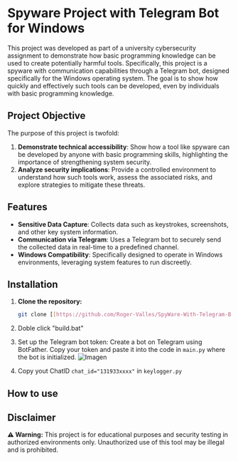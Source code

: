# Spyware Project with Telegram Bot for Windows  

This project was developed as part of a university cybersecurity assignment to demonstrate how basic programming knowledge can be used to create potentially harmful tools. Specifically, this project is a spyware with communication capabilities through a Telegram bot, designed specifically for the Windows operating system. The goal is to show how quickly and effectively such tools can be developed, even by individuals with basic programming knowledge.

## Project Objective  

The purpose of this project is twofold:  
1. **Demonstrate technical accessibility**: Show how a tool like spyware can be developed by anyone with basic programming skills, highlighting the importance of strengthening system security.  
2. **Analyze security implications**: Provide a controlled environment to understand how such tools work, assess the associated risks, and explore strategies to mitigate these threats.  

## Features  

- **Sensitive Data Capture**: Collects data such as keystrokes, screenshots, and other key system information.  
- **Communication via Telegram**: Uses a Telegram bot to securely send the collected data in real-time to a predefined channel.  
- **Windows Compatibility**: Specifically designed to operate in Windows environments, leveraging system features to run discreetly.

## Installation

1. **Clone the repository:**
   ```bash
   git clone [[https://github.com/Roger-Valles/SpyWare-With-Telegram-Bot](https://github.com/Roger-Valles/SpyWare-With-Telegram-Bot)]
   ```
2. Doble click "build.bat"
  
3. Set up the Telegram bot token:
   Create a bot on Telegram using BotFather.
   Copy your token and paste it into the code in `main.py` where the bot is initialized.
![Imagen](https://github.com/user-attachments/assets/1dd23135-165a-4f01-be67-d1041106f341)

4. Copy yout ChatID `chat_id="131933xxxx"` in `keylogger.py`

## How to use



## Disclaimer  


**⚠️ Warning:** This project is for educational purposes and security testing in authorized environments only. Unauthorized use of this tool may be illegal and is prohibited.
